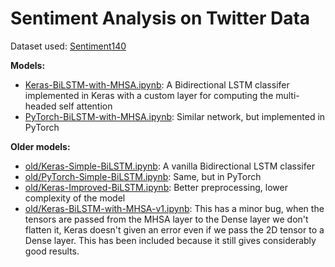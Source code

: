 # Sentiment Analysis on Twitter Data

Dataset used: [Sentiment140](https://www.kaggle.com/kazanova/sentiment140)  

**Models:** 
- [Keras-BiLSTM-with-MHSA.ipynb](Keras-BiLSTM-with-MHSA.ipynb): A Bidirectional LSTM classifer implemented in Keras with a custom layer for computing the multi-headed self attention
- [PyTorch-BiLSTM-with-MHSA.ipynb](PyTorch-BiLSTM-with-MHSA.ipynb): Similar network, but implemented in PyTorch

**Older models:**  
- [old/Keras-Simple-BiLSTM.ipynb](old/Keras-Simple-BiLSTM.ipynb): A vanilla Bidirectional LSTM classifer
- [old/PyTorch-Simple-BiLSTM.ipynb](old/PyTorch-Simple-BiLSTM.ipynb): Same, but in PyTorch
- [old/Keras-Improved-BiLSTM.ipynb](old/Keras-Improved-BiLSTM.ipynb): Better preprocessing, lower complexity of the model
- [old/Keras-BiLSTM-with-MHSA-v1.ipynb](old/Keras-BiLSTM-with-MHSA-v1.ipynb): This has a minor bug, when the tensors are passed from the MHSA layer to the Dense layer we don't flatten it, Keras doesn't given an error even if we pass the 2D tensor to a Dense layer. This has been included because it still gives considerably good results.

  
